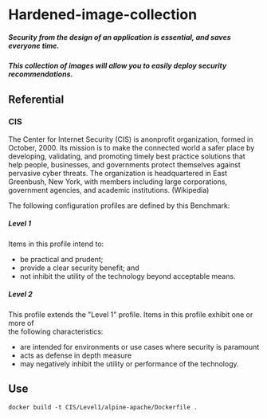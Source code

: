 # Hardened-image-collection

##### Security from the design of an application is essential, and saves everyone time.

##### This collection of images will allow you to easily deploy security recommendations.

## Referential
### CIS
The Center for Internet Security (CIS) is anonprofit organization, formed in October, 2000. Its mission is to make the connected world a safer place by developing, validating, and promoting timely best practice solutions that help people, businesses, and governments protect themselves against pervasive cyber threats. The organization is headquartered in East Greenbush, New York, with members including large corporations, government agencies, and academic institutions. (Wikipedia)

The	following	configuration	profiles	are	defined	by	this	Benchmark:

##### Level	1
Items	in	this	profile	intend	to:
  - be	practical	and	prudent;
  - provide	a	clear	security	benefit;	and
  - not	inhibit	the	utility	of	the	technology	beyond	acceptable	means.
##### Level	2
This	profile	extends	the	"Level	1"	profile.	Items	in	this	profile	exhibit	one	or	more	of	
the	following	characteristics:
  - are	intended	for	environments	or	use	cases	where	security	is	paramount
  - acts	as	defense	in	depth	measure
  - may	negatively	inhibit	the	utility	or	performance	of	the	technology.

## Use

``` 
docker build -t CIS/Level1/alpine-apache/Dockerfile .
```
